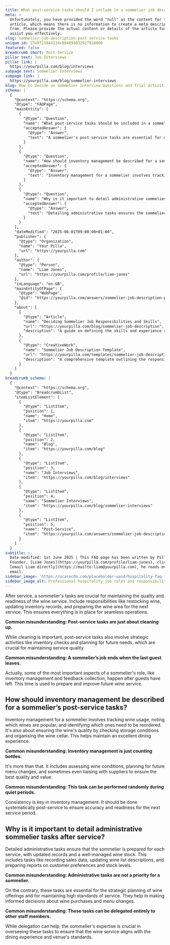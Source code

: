 ```yaml
---
title: What post-service tasks should I include in a sommelier job description?
meta: >
  Unfortunately, you have provided the word "null" as the content for the
  article, which means there is no information to create a meta description
  from. Please provide the actual content or details of the article for me to
  assist you effectively.
slug: sommelier-job-description-post-service-tasks
unique id: 1749721044134x804894032927916000
featured: false
breadcrumb short: Post-Service
pillar text: Job Interviews
pillar link: |
  https://yourpilla.com/blog/interviews
subpage text: Sommelier Interviews
subpage link: |
  https://yourpilla.com/blog/sommelier-interviews
blog: How to Decide on Sommelier Interview Questions and Trial Activities
schema: |
  {
    "@context": "https://schema.org",
    "@type": "FAQPage",
    "mainEntity": [
      {
        "@type": "Question",
        "name": "What post-service tasks should be included in a sommelier job description?",
        "acceptedAnswer": {
          "@type": "Answer",
          "text": "A sommelier's post-service tasks are essential for maintaining the quality and readiness of the wine service. These tasks include restocking wine, updating inventory records, and preparing the wine area for the next service. Additionally, strategic activities like inventory checks and planning for future needs, crucial for maintaining service quality, should be included."
        }
      },
      {
        "@type": "Question",
        "name": "How should inventory management be described for a sommelier’s post-service tasks?",
        "acceptedAnswer": {
          "@type": "Answer",
          "text": "Inventory management for a sommelier involves tracking wine usage, noting popular wines, and identifying wines that need to be reordered. It includes ensuring the wine's quality by checking storage conditions and organising the wine cellar. This task helps maintain an excellent dining experience and must be done systematically post-service to ensure accuracy."
        }
      },
      {
        "@type": "Question",
        "name": "Why is it important to detail administrative sommelier tasks after service?",
        "acceptedAnswer": {
          "@type": "Answer",
          "text": "Detailing administrative tasks ensures the sommelier is prepared for each service, with updated records and well-managed wine stock. Tasks include recording sales data, updating wine list descriptions, and preparing reports on customer preferences and stock levels. These tasks are essential for strategic planning of wine offerings and maintaining high standards of service."
        }
      }
    ],
    "dateModified": "2025-06-01T09:00:00+01:00",
    "publisher": {
      "@type": "Organization",
      "name": "Your Pilla",
      "url": "https://yourpilla.com"
    },
    "author": {
      "@type": "Person",
      "name": "Liam Jones",
      "url": "https://yourpilla.com/profile/liam-jones"
    },
    "inLanguage": "en-GB",
    "mainEntityOfPage": {
      "@type": "WebPage",
      "@id": "https://yourpilla.com/answers/sommelier-job-description-post-service-tasks"
    },
    "about": [
      {
        "@type": "Article",
        "name": "Deciding Sommelier Job Responsibilities and Skills",
        "url": "https://yourpilla.com/blog/sommelier-job-description",
        "description": "A guide on defining the skills and experience required for a sommelier, ensuring effective job performance and service quality."
      },
      {
        "@type": "CreativeWork",
        "name": "Sommelier Job Description Template",
        "url": "https://yourpilla.com/templates/sommelier-job-description",
        "description": "A comprehensive template outlining the responsibilities and qualifications of a sommelier, aiding in accurate and detailed job descriptions."
      }
    ]
  }
breadcrumb_schema: |
  {
    "@context": "https://schema.org",
    "@type": "BreadcrumbList",
    "itemListElement": [
      {
        "@type": "ListItem",
        "position": 1,
        "name": "Home",
        "item": "https://yourpilla.com"
      },
      {
        "@type": "ListItem",
        "position": 2,
        "name": "Blog",
        "item": "https://yourpilla.com/blog"
      },
      {
        "@type": "ListItem",
        "position": 3,
        "name": "Job Interviews",
        "item": "https://yourpilla.com/blog/interviews"
      },
      {
        "@type": "ListItem",
        "position": 4,
        "name": "Sommelier Interviews",
        "item": "https://yourpilla.com/blog/sommelier-interviews"
      },
      {
        "@type": "ListItem",
        "position": 5,
        "name": "Post-Service",
        "item": "https://yourpilla.com/answers/sommelier-job-description-post-service-tasks"
      }
    ]
  }
subtitle: >-
  Date modified: 1st June 2025 | This FAQ page has been written by Pilla
  Founder, [Liam Jones](https://yourpilla.com/profile/liam-jones), click to
  [email Liam directly](https://mailto:liam@yourpilla.com), he reads every
  email.
sidebar_image: 'https://ucarecdn.com/placeholder-uuid/hospitality-faq-image.jpg'
sidebar_image_alt: Professional hospitality job roles and responsibilities
---
```

After service, a sommelier's tasks are crucial for maintaining the quality and readiness of the wine service. Include responsibilities like restocking wine, updating inventory records, and preparing the wine area for the next service. This ensures everything is in place for seamless operations.

**Common misunderstanding: Post-service tasks are just about cleaning up.**

While cleaning is important, post-service tasks also involve strategic activities like inventory checks and planning for future needs, which are crucial for maintaining service quality.

**Common misunderstanding: A sommelier’s job ends when the last guest leaves.**

Actually, some of the most important aspects of a sommelier's role, like inventory management and feedback collection, happen after guests have left. This time is used to prepare and improve future wine service.

## How should inventory management be described for a sommelier’s post-service tasks?

Inventory management for a sommelier involves tracking wine usage, noting which wines are popular, and identifying which ones need to be reordered. It's also about ensuring the wine's quality by checking storage conditions and organising the wine cellar. This helps maintain an excellent dining experience.

**Common misunderstanding: Inventory management is just counting bottles.**

It's more than that. It includes assessing wine conditions, planning for future menu changes, and sometimes even liaising with suppliers to ensure the best quality and value.

**Common misunderstanding: This task can be performed randomly during quiet periods.**

Consistency is key in inventory management. It should be done systematically post-service to ensure accuracy and readiness for the next service period.

## Why is it important to detail administrative sommelier tasks after service?

Detailed administrative tasks ensure that the sommelier is prepared for each service, with updated records and a well-managed wine stock. This includes tasks like recording sales data, updating wine list descriptions, and preparing reports on customer preferences and stock levels.

**Common misunderstanding: Administrative tasks are not a priority for a sommelier.**

On the contrary, these tasks are essential for the strategic planning of wine offerings and for maintaining high standards of service. They help in making informed decisions about wine purchases and menu changes.

**Common misunderstanding: These tasks can be delegated entirely to other staff members.**

While delegation can help, the sommelier's expertise is crucial in overseeing these tasks to ensure that the wine service aligns with the dining experience and venue's standards.
